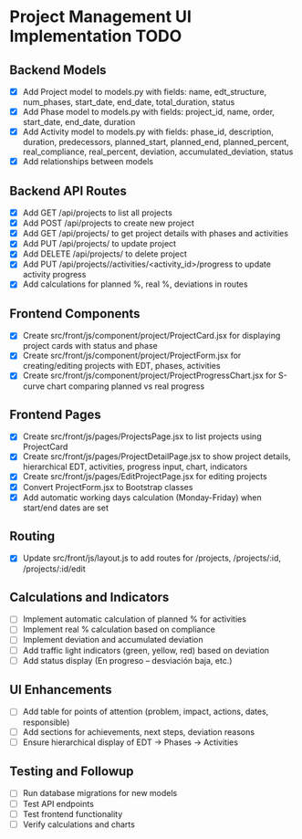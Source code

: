 # Project Management UI Implementation TODO

## Backend Models
- [x] Add Project model to models.py with fields: name, edt_structure, num_phases, start_date, end_date, total_duration, status
- [x] Add Phase model to models.py with fields: project_id, name, order, start_date, end_date, duration
- [x] Add Activity model to models.py with fields: phase_id, description, duration, predecessors, planned_start, planned_end, planned_percent, real_compliance, real_percent, deviation, accumulated_deviation, status
- [x] Add relationships between models

## Backend API Routes
- [x] Add GET /api/projects to list all projects
- [x] Add POST /api/projects to create new project
- [x] Add GET /api/projects/<id> to get project details with phases and activities
- [x] Add PUT /api/projects/<id> to update project
- [x] Add DELETE /api/projects/<id> to delete project
- [x] Add PUT /api/projects/<id>/activities/<activity_id>/progress to update activity progress
- [x] Add calculations for planned %, real %, deviations in routes

## Frontend Components
- [x] Create src/front/js/component/project/ProjectCard.jsx for displaying project cards with status and phase
- [x] Create src/front/js/component/project/ProjectForm.jsx for creating/editing projects with EDT, phases, activities
- [x] Create src/front/js/component/project/ProjectProgressChart.jsx for S-curve chart comparing planned vs real progress

## Frontend Pages
- [x] Create src/front/js/pages/ProjectsPage.jsx to list projects using ProjectCard
- [x] Create src/front/js/pages/ProjectDetailPage.jsx to show project details, hierarchical EDT, activities, progress input, chart, indicators
- [x] Create src/front/js/pages/EditProjectPage.jsx for editing projects
- [x] Convert ProjectForm.jsx to Bootstrap classes
- [x] Add automatic working days calculation (Monday-Friday) when start/end dates are set

## Routing
- [x] Update src/front/js/layout.js to add routes for /projects, /projects/:id, /projects/:id/edit

## Calculations and Indicators
- [ ] Implement automatic calculation of planned % for activities
- [ ] Implement real % calculation based on compliance
- [ ] Implement deviation and accumulated deviation
- [ ] Add traffic light indicators (green, yellow, red) based on deviation
- [ ] Add status display (En progreso – desviación baja, etc.)

## UI Enhancements
- [ ] Add table for points of attention (problem, impact, actions, dates, responsible)
- [ ] Add sections for achievements, next steps, deviation reasons
- [ ] Ensure hierarchical display of EDT -> Phases -> Activities

## Testing and Followup
- [ ] Run database migrations for new models
- [ ] Test API endpoints
- [ ] Test frontend functionality
- [ ] Verify calculations and charts
